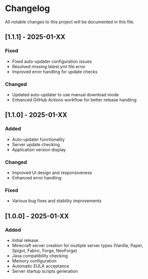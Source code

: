 # Changelog

All notable changes to this project will be documented in this file.

## [1.1.1] - 2025-01-XX

### Fixed
- Fixed auto-updater configuration issues
- Resolved missing latest.yml file error
- Improved error handling for update checks

### Changed
- Updated auto-updater to use manual download mode
- Enhanced GitHub Actions workflow for better release handling

## [1.1.0] - 2025-01-XX

### Added
- Auto-updater functionality
- Server update checking
- Application version display

### Changed
- Improved UI design and responsiveness
- Enhanced error handling

### Fixed
- Various bug fixes and stability improvements

## [1.0.0] - 2025-01-XX

### Added
- Initial release
- Minecraft server creation for multiple server types (Vanilla, Paper, Spigot, Fabric, Forge, NeoForge)
- Java compatibility checking
- Memory configuration
- Automatic EULA acceptance
- Server startup scripts generation

